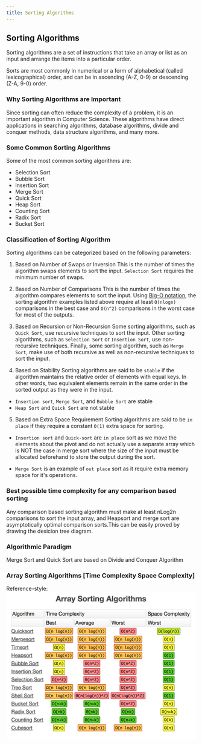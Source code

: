 ```yaml
---
title: Sorting Algorithms
---
```


## Sorting Algorithms
Sorting algorithms are a set of instructions that take an array or list as an input and arrange the items into a particular order.

Sorts are most commonly in numerical or a form of alphabetical (called lexicographical) order, and can be in ascending (A-Z, 0-9) or descending (Z-A, 9-0) order.

### Why Sorting Algorithms are Important
Since sorting can often reduce the complexity of a problem, it is an important algorithm in Computer Science. These algorithms have direct applications in searching algorithms, database algorithms, divide and conquer methods, data structure algorithms, and many more.

### Some Common Sorting Algorithms
Some of the most common sorting algorithms are:

* Selection Sort
* Bubble Sort
* Insertion Sort
* Merge Sort
* Quick Sort
* Heap Sort
* Counting Sort
* Radix Sort
* Bucket Sort

### Classification of Sorting Algorithm
Sorting algorithms can be categorized based on the following parameters:

1. Based on Number of Swaps or Inversion
This is the number of times the algorithm swaps elements to sort the input. `Selection Sort` requires the minimum number of swaps.

2. Based on Number of Comparisons
This is the number of times the algorithm compares elements to sort the input. Using <a href='https://guide.freecodecamp.org/computer-science/notation/big-o-notation/' target='_blank' rel='nofollow'>Big-O notation</a>, the sorting algorithm examples listed above require at least `O(nlogn)` comparisons in the best case and `O(n^2)` comparisons in the worst case for most of the outputs.

3. Based on Recursion or Non-Recursion
Some sorting algorithms, such as `Quick Sort`, use recursive techniques to sort the input. Other sorting algorithms, such as `Selection Sort` or `Insertion Sort`, use non-recursive techniques. Finally, some sorting algorithm, such as `Merge Sort`, make use of both recursive as well as non-recursive techniques to sort the input.

4. Based on Stability
Sorting algorithms are said to be `stable` if the algorithm maintains the relative order of elements with equal keys. In other words, two equivalent elements remain in the same order in the sorted output as they were in the input.

* `Insertion sort`, `Merge Sort`, and `Bubble Sort` are stable
* `Heap Sort` and `Quick Sort` are not stable

5. Based on Extra Space Requirement
Sorting algorithms are said to be `in place` if they require a constant `O(1)` extra space for sorting.

* `Insertion sort` and `Quick-sort` are `in place` sort as we move the elements about the pivot and do not actually use a separate array which is NOT the case in merge sort where the size of the input must be allocated beforehand to store the output during the sort.

* `Merge Sort` is an example of `out place` sort as it require extra memory space for it's operations.

### Best possible time complexity for any comparison based sorting
Any comparison based sorting algorithm must make at least nLog2n comparisons to sort the input array, and Heapsort and merge sort are asymptotically optimal comparison sorts.This can be easily proved by drawing the desicion tree diagram.

### Algorithmic Paradigm
Merge Sort and Quick Sort are based on Divide and Conquer Algorithm

### Array Sorting Algorithms [Time Complexity	Space Complexity]
Reference-style: 
![alt text][cheatsheet]

[cheatsheet]: https://github.com/piyushbajaj0704/Coding-Practices/blob/master/Sorting%20Algorithms%20Time%20and%20space%20Complexity.png?raw=true "Sorting algorithms complexity"
